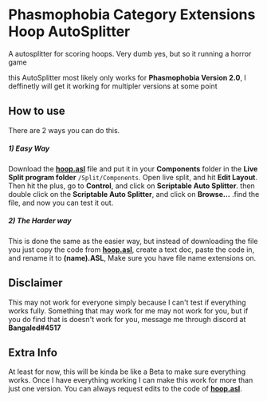 # Phasmophobia Category Extensions Hoop AutoSplitter

A autosplitter for scoring hoops. Very dumb yes, but so it running a horror game

this AutoSplitter most likely only works for **Phasmophobia Version 2.0**, I deffinetly will get it working for multipler versions at some point

## How to use

There are 2 ways you can do this.

##### 1) Easy Way

Download the **[hoop.asl](https://github.com/Bangaked/Phasmophobia-Category-Extensions-Hoop-AutoSplitter/blob/main/hoop.asl)** file and put it in your **Components** folder in the **Live Split program folder** `/Split/Components`. Open live split, and hit **Edit Layout**. Then hit the plus, go to **Control**, and click on **Scriptable Auto Splitter**. then double click on the **Scriptable Auto Splitter**, and click on **Browse...** .find the file, and now you can test it out.

##### 2) The Harder way

This is done the same as the easier way, but instead of downloading the file you just copy the code from **[hoop.asl](https://github.com/Bangaked/Phasmophobia-Category-Extensions-Hoop-AutoSplitter/blob/main/hoop.asl)**, create a text doc, paste the code in, and rename it to **(name).ASL**, Make sure you have file name extensions on.

## Disclaimer

This may not work for everyone simply because I can't test if everything works fully. Something that may work for me may not work for you, but if you do find that is doesn't work for you, message me through discord at **Bangaled#4517**

## Extra Info

At least for now, this will be kinda be like a Beta to make sure everything works. Once I have everything working I can make this work for more than just one version. You can always request edits to the code of **[hoop.asl](https://github.com/Bangaked/Phasmophobia-Category-Extensions-Hoop-AutoSplitter/blob/main/hoop.asl)**.

